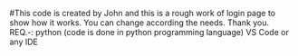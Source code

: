 #This code is created by John and this is a rough work of login page to show how it works.
You can change according the needs.
Thank you. 
REQ.-: python (code is done in python programming language)
VS Code or any IDE
